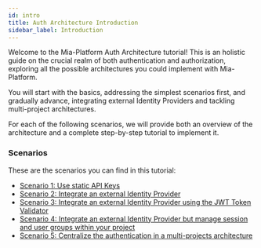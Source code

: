 ```yaml
---
id: intro
title: Auth Architecture Introduction
sidebar_label: Introduction
---
```


Welcome to the Mia-Platform Auth Architecture tutorial! This is an holistic guide on the crucial realm of both authentication and authorization, exploring all the possible architectures you could implement with Mia-Platform.

You will start with the basics, addressing the simplest scenarios first, and gradually advance, integrating external Identity Providers and tackling multi-project architectures.

For each of the following scenarios, we will provide both an overview of the architecture and a complete step-by-step tutorial to implement it.

### Scenarios

These are the scenarios you can find in this tutorial:

- [Scenario 1: Use static API Keys](/console/tutorials/configure-marketplace-components/auth-architecture/static-api-key.md)
- [Scenario 2: Integrate an external Identity Provider](/console/tutorials/configure-marketplace-components/auth-architecture/external-idp.md)
- [Scenario 3: Integrate an external Identity Provider using the JWT Token Validator](/console/tutorials/configure-marketplace-components/auth-architecture/external-idp-jwt-plugin.md)
- [Scenario 4: Integrate an external Identity Provider but manage session and user groups within your project](/console/tutorials/configure-marketplace-components/auth-architecture/external-idp-internal-session.md)
- [Scenario 5: Centralize the authentication in a multi-projects architecture](/console/tutorials/configure-marketplace-components/auth-architecture/multiple-projects.mdx)
